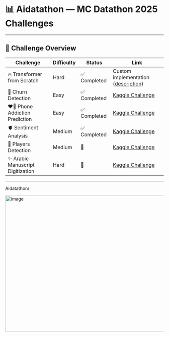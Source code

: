 # 📊 Aidatathon — MC Datathon 2025 Challenges


---

## 🏁 Challenge Overview

| Challenge                          | Difficulty | Status        | Link                                                                 |
|-----------------------------------|------------|----------------|----------------------------------------------------------------------|
| 🔥 Transformer from Scratch       | Hard       | ✅ Completed   | Custom implementation ([description](mini-transformer/README.md))   |
| 🚀 Churn Detection                | Easy       | ✅ Completed| [Kaggle Challenge](https://www.kaggle.com/t/a4e98e13f0b84aef908da1c0b52ed50a) |
| ❤️‍🔥 Phone Addiction Prediction  | Easy       | ✅ Completed| [Kaggle Challenge](https://www.kaggle.com/t/b8c8c411de234fc18e106e0061494b58) |
| 🫀 Sentiment Analysis             | Medium     | ✅ Completed | [Kaggle Challenge](https://www.kaggle.com/t/db2c7246dc78416db786e57e88411bf1) |
| 👀 Players Detection              | Medium     | 🚧  | [Kaggle Challenge](https://www.kaggle.com/t/94437fec96864a1ab030246b98ddbc50) |
| ✨ Arabic Manuscript Digitization | Hard       | 🚧 | [Kaggle Challenge](https://www.kaggle.com/t/2e7a0c79424d4e388ae666ee55b578e7) |

---
Aidatathon/


<img width="902" height="432" alt="image" src="https://github.com/user-attachments/assets/1e1ef034-9fca-439a-832b-e17dd865af6f" />
